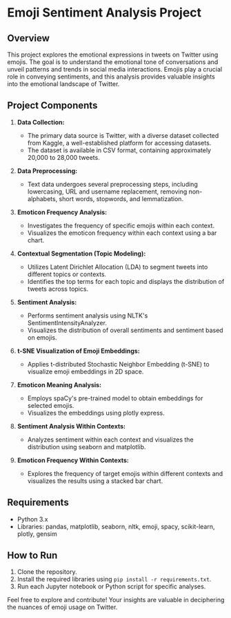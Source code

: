 # Emoji Sentiment Analysis Project

## Overview

This project explores the emotional expressions in tweets on Twitter using emojis. The goal is to understand the emotional tone of conversations and unveil patterns and trends in social media interactions. Emojis play a crucial role in conveying sentiments, and this analysis provides valuable insights into the emotional landscape of Twitter.

## Project Components

1. **Data Collection:**
   - The primary data source is Twitter, with a diverse dataset collected from Kaggle, a well-established platform for accessing datasets.
   - The dataset is available in CSV format, containing approximately 20,000 to 28,000 tweets.

2. **Data Preprocessing:**
   - Text data undergoes several preprocessing steps, including lowercasing, URL and username replacement, removing non-alphabets, short words, stopwords, and lemmatization.

3. **Emoticon Frequency Analysis:**
   - Investigates the frequency of specific emojis within each context.
   - Visualizes the emoticon frequency within each context using a bar chart.

4. **Contextual Segmentation (Topic Modeling):**
   - Utilizes Latent Dirichlet Allocation (LDA) to segment tweets into different topics or contexts.
   - Identifies the top terms for each topic and displays the distribution of tweets across topics.

5. **Sentiment Analysis:**
   - Performs sentiment analysis using NLTK's SentimentIntensityAnalyzer.
   - Visualizes the distribution of overall sentiments and sentiment based on emojis.

6. **t-SNE Visualization of Emoji Embeddings:**
   - Applies t-distributed Stochastic Neighbor Embedding (t-SNE) to visualize emoji embeddings in 2D space.

7. **Emoticon Meaning Analysis:**
   - Employs spaCy's pre-trained model to obtain embeddings for selected emojis.
   - Visualizes the embeddings using plotly express.

8. **Sentiment Analysis Within Contexts:**
   - Analyzes sentiment within each context and visualizes the distribution using seaborn and matplotlib.

9. **Emoticon Frequency Within Contexts:**
   - Explores the frequency of target emojis within different contexts and visualizes the results using a stacked bar chart.

## Requirements

- Python 3.x
- Libraries: pandas, matplotlib, seaborn, nltk, emoji, spacy, scikit-learn, plotly, gensim

## How to Run

1. Clone the repository.
2. Install the required libraries using `pip install -r requirements.txt`.
3. Run each Jupyter notebook or Python script for specific analyses.

Feel free to explore and contribute! Your insights are valuable in deciphering the nuances of emoji usage on Twitter.

